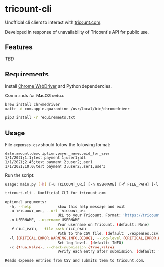 # tricount-cli
Unofficial cli client to interact with [tricount.com](https://tricount.com).

Developed in response of unavailability of Tricount's API for public use.

## Features
_TBD_

## Requirements
Install [Chrome WebDriver](https://chromedriver.chromium.org/getting-started) and Python dependencies.

Commands for MacOS setup:
```sh
brew install chromedriver
xattr -d com.apple.quarantine /usr/local/bin/chromedriver

pip3 install -r requirements.txt
```

## Usage
File `expenses.csv` should follow the following format:
```csv
date;amount;description;payer_name;paid_for_user
1/1/2021;1.1;test payment 1;user1;all
1/1/2021;2.45;test payment 2;user2;user1
1/1/2021;10.0;test payment 3;user2;user1,user3
```

Run the script:
```sh
usage: main.py [-h] [-u TRICOUNT_URL] [-n USERNAME] [-f FILE_PATH] [-l {CRITICAL,ERROR,WARNING,INFO,DEBUG}] [-c {True,False}]

tricount-cli - Unofficial CLI for tricount.com

optional arguments:
  -h, --help            show this help message and exit
  -u TRICOUNT_URL, --url TRICOUNT_URL
                        URL to your Tricount. Format: 'https://tricount.com/en/abcdefgihjklm' (default: None)
  -n USERNAME, --username USERNAME
                        Your username on Tricount. (default: None)
  -f FILE_PATH, --file-path FILE_PATH
                        Path to the CSV file. (default: ./expenses.csv)
  -l {CRITICAL,ERROR,WARNING,INFO,DEBUG}, --log-level {CRITICAL,ERROR,WARNING,INFO,DEBUG}
                        Set log level. (default: INFO)
  -c {True,False}, --check-submission {True,False}
                        Verify each entry after submission. (default: True)

Reads expense entries from CSV and submits them to tricount.com.
```
